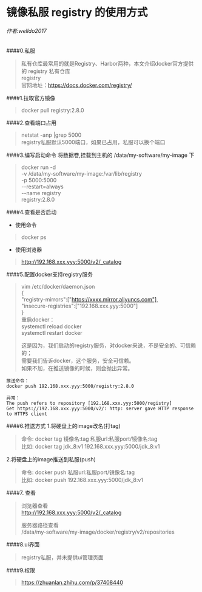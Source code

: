 # 镜像私服 registry 的使用方式
###### 作者:welldo2017


####0.私服
>私有仓库最常用的就是Registry、Harbor两种，本文介绍docker官方提供的 registry 私有仓库  
registry  
官网地址：https://docs.docker.com/registry/


####1.拉取官方镜像
>docker pull registry:2.8.0

####2.查看端口占用
>  netstat -anp |grep 5000  
registry私服默认5000端口，如果已占用，私服可以换个端口

####3.编写启动命令
将数据卷,挂载到主机的 /data/my-software/my-image 下

>docker run -d \
-v /data/my-software/my-image:/var/lib/registry \
-p 5000:5000 \
--restart=always \
--name registry \
registry:2.8.0

####4.查看是否启动
+ 使用命令
>docker ps 

+ 使用浏览器
>http://192.168.xxx.yyy:5000/v2/_catalog

####5.配置docker支持registry服务
>vim /etc/docker/daemon.json  
 {  
 "registry-mirrors":["https://xxxx.mirror.aliyuncs.com"],  
 "insecure-registries":["192.168.xxx.yyy:5000"]   
 }  
重启docker：  
systemctl reload docker   
systemctl restart docker
> 
>这是因为，我们启动的registry服务，对docker来说，不是安全的、可信赖的；  
需要我们告诉docker，这个服务，安全可信赖。  
>如果不加，在推送镜像的时候，则会抛出异常。  
    
    推送命令：
    docker push 192.168.xxx.yyy:5000/registry:2.8.0
    
    异常：
    The push refers to repository [192.168.xxx.yyy:5000/registry]
    Get https://192.168.xxx.yyy:5000/v2/: http: server gave HTTP response to HTTPS client




####6.推送方式
1.将硬盘上的image改名(打tag)  
 >命令:	docker tag 镜像名:tag   私服url:私服port/镜像名:tag  
 比如:	docker tag jdk_8:v1    192.168.xxx.yyy:5000/jdk_8:v1
 
2.将硬盘上的image推送到私服(push)
 >命令:	docker push 私服url:私服port/镜像名:tag  
 比如:	docker push 192.168.xxx.yyy:5000/jdk_8:v1



####7. 查看
>浏览器查看  
http://192.168.xxx.yyy:5000/v2/_catalog   
>
>服务器路径查看  
/data/my-software/my-image/docker/registry/v2/repositories

####8.ui界面
>registry私服，并未提供ui管理页面

####9.权限
>https://zhuanlan.zhihu.com/p/37408440







